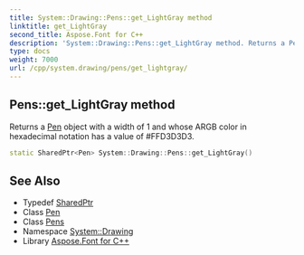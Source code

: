 ```yaml
---
title: System::Drawing::Pens::get_LightGray method
linktitle: get_LightGray
second_title: Aspose.Font for C++
description: 'System::Drawing::Pens::get_LightGray method. Returns a Pen object with a width of 1 and whose ARGB color in hexadecimal notation has a value of #FFD3D3D3 in C++.'
type: docs
weight: 7000
url: /cpp/system.drawing/pens/get_lightgray/
---
```

## Pens::get_LightGray method


Returns a [Pen](../../pen/) object with a width of 1 and whose ARGB color in hexadecimal notation has a value of #FFD3D3D3.

```cpp
static SharedPtr<Pen> System::Drawing::Pens::get_LightGray()
```

## See Also

* Typedef [SharedPtr](../../../system/sharedptr/)
* Class [Pen](../../pen/)
* Class [Pens](../)
* Namespace [System::Drawing](../../)
* Library [Aspose.Font for C++](../../../)
